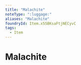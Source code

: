 ```yaml
---
title: "Malachite"
noteType: ":luggage:"
aliases: "Malachite"
foundryId: Item.x55BKsaFtjNECyvC
tags:
  - Item
---
```


# Malachite
